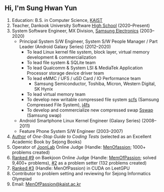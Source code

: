 ## Hi, I'm Sung Hwan Yun

1. Education: B.S. in Computer Science, [KAIST](https://kaist.ac.kr/)
2. Teacher, Dankook University Software [High School](https://dankook.sen.hs.kr/) (2020–Present)
3. System Software Engineer, MX Division, [Samsung Electronics](https://www.samsung.com/) (2003–2020)
    - Principal System S/W Engineer, System  S/W People Manager / Part Leader (Android Galaxy Series) (2012–2020)
        - To lead Linux kernel file system, block layer, virtual memory development & commercialization
        - To lead file system & SQLite team
        - To lead Qualcomm & System LSI & MediaTek Application Processor storage device driver team
        - To lead eMMC / UFS / uSD Card /  IO Performance team
            - Samsung Semiconductor, Toshiba, Micron, Western Digital, SK Hynix
        - To lead virtual memory team
        - To develop new writable compressed file system [scfs](https://github.com/SungHwanYun/scfs) (Samsung Compressed File System), [j4fs](https://github.com/SungHwanYun/j4fs)
        - To develop and commercialize  new compressed swap [Sswap](https://github.com/SungHwanYun/sswap) (Samsung swap)
    - Android Smartphone Linux Kernel Engineer (Galaxy Series) (2008–2011) 
    - Feature Phone System S/W Engineer (2003–2007)
4. [Author](https://product.kyobobook.co.kr/detail/S000208257767) of *One-Stop Guide to Coding Tests* (selected as an Excellent Academic Book by Sejong Books)
5. Operator of [JoonLab](https://joonlab.net) Online Judge (Handle: [MenOfassion](https://joonlab.net/userinfo.php?user=MenOfPassion); 1000+ problems created)
6. [Ranked #9](https://www.acmicpc.net/ranklist) on Baekjoon Online Judge (Handle: [MemOfPassion](https://www.acmicpc.net/user/MenOfPassion); solved 9,400+ problems), [#2](https://www.acmicpc.net/ranklist/contribute/1) as a problem setter (132 problems created)
7. [Ranked #3](https://leetgpu.com/profile?display_name=MenOfPassion) (Handle: MenOfPassion) in CUDA on LeetGPU
8. Contributor to problem setting and reviewing for Sejong Informatics Olympiad
9. Email: MenOfPassion@kaist.ac.kr
